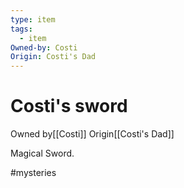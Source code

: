 ```yaml
---
type: item
tags:
  - item
Owned-by: Costi
Origin: Costi's Dad
---
```


#  Costi's sword

<span class="dataview inline-field"><span class="inline-field-key">Owned by</span><span class="inline-field-value">[[Costi]]</span></span>
<span class="dataview inline-field"><span class="inline-field-key">Origin</span><span class="inline-field-value">[[Costi's Dad]]</span></span>

Magical Sword.

#mysteries

